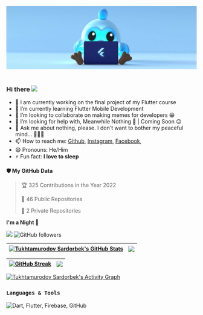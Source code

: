 ![Flutter](https://github.com/Tukhtamurodov-Sardorbek/Tukhtamurodov-Sardorbek/blob/main/flutter.jpg?raw=true)
<h1></h1>

<h3 align="left">Hi there <img src="https://media.giphy.com/media/hvRJCLFzcasrR4ia7z/giphy.gif" width="25px"></h3>

- 🔭 I am currently working on the final project of my Flutter course
- 🌱 I’m currently learning Flutter Mobile Development
- 👯 I’m looking to collaborate on making memes for developers 😁
- 🤔 I’m looking for help with, Meanwhile Nothing 🚀 | Coming Soon 😉
- 💬 Ask me about nothing, please. I don't want to bother my peaceful mind... 🤫🥱😴
- 📫 How to reach me:  [Github](https://github.com/Tukhtamurodov-Sardorbek), [Instagram](https://www.instagram.com/sardonic777/), [Facebook](https://www.facebook.com/sardor.toxtamurodov.10/),
- 😄 Pronouns: He/Him
- ⚡ Fun fact: **I love to sleep**


**🛡 My GitHub Data** 

> 🏆 325 Contributions in the Year 2022
 > 
> 📜 46 Public Repositories 
 > 
> 🔑 2 Private Repositories  
 > 
**I'm a Night 🦉** 

![](https://visitor-badge-reloaded.herokuapp.com/badge?page_id=Tukhtamurodov-Sardorbek-visitors&color=02b200&style=for-the-badge&logo=Github)
![GitHub followers](https://img.shields.io/github/followers/Tukhtamurodov-Sardorbek?logo=GitHub&style=for-the-badge&color=02b200)


<!--
<p><img src="https://github-readme-stats.vercel.app/api/top-langs/?username=Tukhtamurodov-Sardorbek&layout=compact&hide=html&title_color=04ff00&icon_color=04ff00&text_color=ffffff&bg_color=151515" alt="Tukhtamurodov-Sardorbek" /></p>


[![Github stats](https://github-readme-stats.vercel.app/api?username=Tukhtamurodov-Sardorbek&show_icons=true&title_color=04ff00&icon_color=04ff00&text_color=ffffff&bg_color=151515)]()
-->

| <a href="https://github.com/Tukhtamurodov-Sardorbek/github-readme-stats"><img align="center" src="https://github-readme-stats.vercel.app/api?username=Tukhtamurodov-Sardorbek&show_icons=true&title_color=04ff00&icon_color=04ff00&text_color=ffffff&bg_color=151515&include_all_commits=true&theme=buefy&hide_border=true" alt="Tukhtamurodov Sardorbek's GitHub Stats" /></a> | <a href="https://github.com/Tukhtamurodov-Sardorbek/github-readme-stats"><img align="center" src="https://github-readme-stats.vercel.app/api/top-langs/?username=Tukhtamurodov-Sardorbek&layout=compact&hide=html&title_color=04ff00&icon_color=04ff00&text_color=ffffff&bg_color=151515&&theme=buefy&hide_border=true" /></a> |
| ------------- | ------------- |

| [![GitHub Streak](https://github-readme-streak-stats.herokuapp.com?user=Tukhtamurodov-Sardorbek&theme=dark&background=000000)](https://git.io/streak-stats) | <a href="https://github.com/Tukhtamurodov-Sardorbek/github-contribution-stats/"><img align="center" src="https://github-contribution-stats.vercel.app/api/?username=Tukhtamurodov-Sardorbek" /></a>|
| ------------- | ------------- |

<!--
[![GitHub Streak](https://github-readme-streak-stats.herokuapp.com?user=Tukhtamurodov-Sardorbek&theme=dark&background=000000)](https://git.io/streak-stats)        

<a href="https://github.com/Tukhtamurodov-Sardorbek/github-contribution-stats/">
    <img src="https://github-contribution-stats.vercel.app/api/?username=Tukhtamurodov-Sardorbek" />
</a>

<code><img height="30" src="https://raw.githubusercontent.com/github/explore/80688e429a7d4ef2fca1e82350fe8e3517d3494d/topics/flutter/flutter.png"></code>
<code><img height="30" src="https://raw.githubusercontent.com/github/explore/80688e429a7d4ef2fca1e82350fe8e3517d3494d/topics/dart/dart.png"></code>
<code><img height="30" src="https://raw.githubusercontent.com/github/explore/80688e429a7d4ef2fca1e82350fe8e3517d3494d/topics/firebase/firebase.png"></code>

<img align="left" alt=“Flutter” width="26px" src="https://www.vectorlogo.zone/logos/flutterio/flutterio-icon.svg" />
<img align="left" alt=“Firebase” width="26px" src="https://www.vectorlogo.zone/logos/firebase/firebase-icon.svg" />
<img align="left" alt=“Dart” width="26px" src="https://www.vectorlogo.zone/logos/dartlang/dartlang-icon.svg" />
<img align="left" alt=“Github” width="26px" src="https://raw.githubusercontent.com/github/explore/80688e429a7d4ef2fca1e82350fe8e3517d3494d/topics/visual-studio-code/visual-studio-code.png" />
-->

<a href="https://github.com/Tukhtamurodov-Sardorbek/github-readme-activity-graph"><img alt="Tukhtamurodov Sardorbek's Activity Graph" src="https://activity-graph.herokuapp.com/graph/?username=Tukhtamurodov-Sardorbek&bg_color=151515&color=e6f9ff&line=22feff&point=acdafe" /></a>


### `Languages & Tools`
<img src="https://skillicons.dev/icons?i=dart,flutter,firebase,github" title="Dart, Flutter, Firebase, GitHub" alt="Dart, Flutter, Firebase, GitHub" /> 

